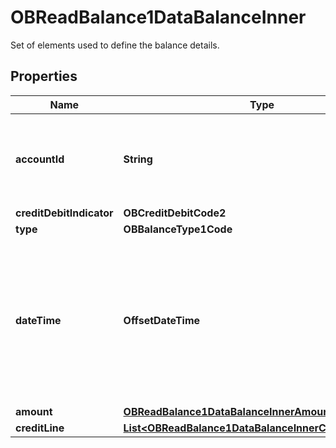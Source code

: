 

# OBReadBalance1DataBalanceInner

Set of elements used to define the balance details.

## Properties

| Name | Type | Description | Notes |
|------------ | ------------- | ------------- | -------------|
|**accountId** | **String** | A unique and immutable identifier used to identify the account resource. This identifier has no meaning to the account owner. |  |
|**creditDebitIndicator** | **OBCreditDebitCode2** |  |  |
|**type** | **OBBalanceType1Code** |  |  |
|**dateTime** | **OffsetDateTime** | Indicates the date (and time) of the balance.All dates in the JSON payloads are represented in ISO 8601 date-time format.  All date-time fields in responses must include the timezone. An example is below: 2017-04-05T10:43:07+00:00 |  |
|**amount** | [**OBReadBalance1DataBalanceInnerAmount**](OBReadBalance1DataBalanceInnerAmount.md) |  |  |
|**creditLine** | [**List&lt;OBReadBalance1DataBalanceInnerCreditLineInner&gt;**](OBReadBalance1DataBalanceInnerCreditLineInner.md) |  |  [optional] |




